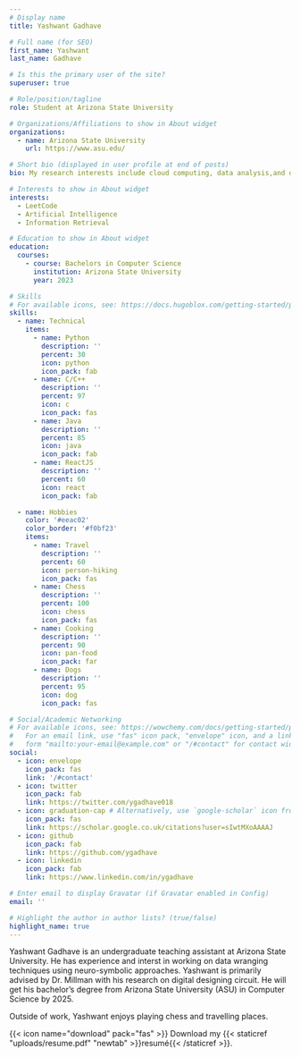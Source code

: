 ```yaml
---
# Display name
title: Yashwant Gadhave

# Full name (for SEO)
first_name: Yashwant
last_name: Gadhave

# Is this the primary user of the site?
superuser: true

# Role/position/tagline
role: Student at Arizona State University

# Organizations/Affiliations to show in About widget
organizations:
  - name: Arizona State University
    url: https://www.asu.edu/

# Short bio (displayed in user profile at end of posts)
bio: My research interests include cloud computing, data analysis,and digital designing.

# Interests to show in About widget
interests:
  - LeetCode
  - Artificial Intelligence
  - Information Retrieval

# Education to show in About widget
education:
  courses:
    - course: Bachelors in Computer Science
      institution: Arizona State University
      year: 2023

# Skills
# For available icons, see: https://docs.hugoblox.com/getting-started/page-builder/#icons
skills:
  - name: Technical
    items:
      - name: Python
        description: ''
        percent: 30
        icon: python
        icon_pack: fab
      - name: C/C++
        description: ''
        percent: 97
        icon: c
        icon_pack: fas
      - name: Java
        description: ''
        percent: 85
        icon: java
        icon_pack: fab
      - name: ReactJS
        description: ''
        percent: 60
        icon: react
        icon_pack: fab

  - name: Hobbies
    color: '#eeac02'
    color_border: '#f0bf23'
    items:
      - name: Travel
        description: ''
        percent: 60
        icon: person-hiking
        icon_pack: fas
      - name: Chess
        description: ''
        percent: 100
        icon: chess
        icon_pack: fas
      - name: Cooking
        description: ''
        percent: 90
        icon: pan-food
        icon_pack: far
      - name: Dogs
        description: ''
        percent: 95
        icon: dog
        icon_pack: fas

# Social/Academic Networking
# For available icons, see: https://wowchemy.com/docs/getting-started/page-builder/#icons
#   For an email link, use "fas" icon pack, "envelope" icon, and a link in the
#   form "mailto:your-email@example.com" or "/#contact" for contact widget.
social:
  - icon: envelope
    icon_pack: fas
    link: '/#contact'
  - icon: twitter
    icon_pack: fab
    link: https://twitter.com/ygadhave018
  - icon: graduation-cap # Alternatively, use `google-scholar` icon from `ai` icon pack
    icon_pack: fas
    link: https://scholar.google.co.uk/citations?user=sIwtMXoAAAAJ
  - icon: github
    icon_pack: fab
    link: https://github.com/ygadhave
  - icon: linkedin
    icon_pack: fab
    link: https://www.linkedin.com/in/ygadhave

# Enter email to display Gravatar (if Gravatar enabled in Config)
email: ''

# Highlight the author in author lists? (true/false)
highlight_name: true
---
```


Yashwant Gadhave is an undergraduate teaching assistant at Arizona State University. He has experience and interst in working on data wranging techniques using neuro-symbolic approaches. Yashwant is primarily advised by Dr. Millman with his research on digital designing circuit. He will get his bachelor’s degree from Arizona State University (ASU) in Computer Science by 2025.

Outside of work, Yashwant enjoys playing chess and travelling places.

{{< icon name="download" pack="fas" >}} Download my {{< staticref "uploads/resume.pdf" "newtab" >}}resumé{{< /staticref >}}.
